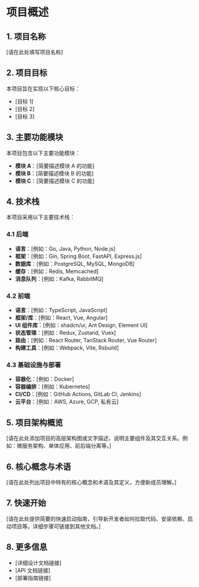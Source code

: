 # 项目概述

## 1. 项目名称

[请在此处填写项目名称]

## 2. 项目目标

本项目旨在实现以下核心目标：

*   [目标 1]
*   [目标 2]
*   [目标 3]

## 3. 主要功能模块

本项目包含以下主要功能模块：

*   **模块 A**：[简要描述模块 A 的功能]
*   **模块 B**：[简要描述模块 B 的功能]
*   **模块 C**：[简要描述模块 C 的功能]

## 4. 技术栈

本项目采用以下主要技术栈：

### 4.1 后端

*   **语言**：[例如：Go, Java, Python, Node.js]
*   **框架**：[例如：Gin, Spring Boot, FastAPI, Express.js]
*   **数据库**：[例如：PostgreSQL, MySQL, MongoDB]
*   **缓存**：[例如：Redis, Memcached]
*   **消息队列**：[例如：Kafka, RabbitMQ]

### 4.2 前端

*   **语言**：[例如：TypeScript, JavaScript]
*   **框架/库**：[例如：React, Vue, Angular]
*   **UI 组件库**：[例如：shadcn/ui, Ant Design, Element UI]
*   **状态管理**：[例如：Redux, Zustand, Vuex]
*   **路由**：[例如：React Router, TanStack Router, Vue Router]
*   **构建工具**：[例如：Webpack, Vite, Rsbuild]

### 4.3 基础设施与部署

*   **容器化**：[例如：Docker]
*   **容器编排**：[例如：Kubernetes]
*   **CI/CD**：[例如：GitHub Actions, GitLab CI, Jenkins]
*   **云平台**：[例如：AWS, Azure, GCP, 私有云]

## 5. 项目架构概览

[请在此处添加项目的高层架构图或文字描述，说明主要组件及其交互关系。例如：微服务架构、单体应用、前后端分离等。]

## 6. 核心概念与术语

[请在此处列出项目中特有的核心概念和术语及其定义，方便新成员理解。]

## 7. 快速开始

[请在此处提供简要的快速启动指南，引导新开发者如何拉取代码、安装依赖、启动项目等。详细步骤可链接到其他文档。]

## 8. 更多信息

*   [详细设计文档链接]
*   [API 文档链接]
*   [部署指南链接]
